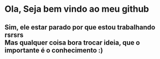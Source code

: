 <h1>Ola, Seja bem vindo ao meu github</h1>

<h2>Sim, ele estar parado por que estou trabalhando rsrsrs </br>
Mas qualquer coisa bora trocar ideia, que o importante é o conhecimento :) </h2>

